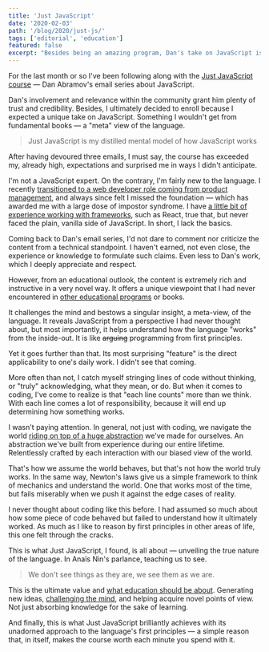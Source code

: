 ```yaml
---
title: 'Just JavaScript'
date: '2020-02-03'
path: '/blog/2020/just-js/'
tags: ['editorial', 'education']
featured: false
excerpt: "Besides being an amazing program, Dan's take on JavaScript is also a masterpiece from an educational standpoint. It ultimately represents what education should be all about: generating new ideas, challenging the mind, and helping you acquire novel points of view."
---
```


For the last month or so I've been following along with the [Just JavaScript course](https://justjavascript.com) — Dan Abramov's email series about JavaScript.

Dan's involvement and relevance within the community grant him plenty of trust and credibility. Besides, I ultimately decided to enroll because I expected a unique take on JavaScript. Something I wouldn't get from fundamental books — a "meta" view of the language.

> Just JavaScript is my distilled mental model of how JavaScript works

After having devoured three emails, I must say, the course has exceeded my, already high, expectations and surprised me in ways I didn't anticipate.

I'm not a JavaScript expert. On the contrary, I'm fairly new to the language. I recently [transitioned to a web developer role coming from product management](/blog/2020/hi-from-gamestry), and always since felt I missed the foundation — which has awarded me with a large dose of impostor syndrome. I have [a little bit of experience working with frameworks](/blog/2018/udacity-rdnd), such as React, true that, but never faced the plain, vanilla side of JavaScript. In short, I lack the basics.

Coming back to Dan's email series, I'd not dare to comment nor criticize the content from a technical standpoint. I haven't earned, not even close, the experience or knowledge to formulate such claims. Even less to Dan's work, which I deeply appreciate and respect.

However, from an educational outlook, the content is extremely rich and instructive in a very novel way. It offers a unique viewpoint that I had never encountered in [other educational programs](/tags/udacity/) or books.

It challenges the mind and bestows a singular insight, a meta-view, of the language. It reveals JavaScript from a perspective I had never thought about, but most importantly, it helps understand how the language "works" from the inside-out. It is like ~~arguing~~ programming from first principles.

Yet it goes further than that. Its most surprising "feature" is the direct applicability to one's daily work. I didn't see that coming.

More often than not, I catch myself stringing lines of code without thinking, or "truly" acknowledging, what they mean, or do. But when it comes to coding, I've come to realize is that "each line counts" more than we think. With each line comes a lot of responsibility, because it will end up determining how something works.

I wasn't paying attention. In general, not just with coding, we navigate the world [riding on top of a huge abstraction](/blog/2018/thinking-fast-and-slow) we've made for ourselves. An abstraction we've built from experience during our entire lifetime. Relentlessly crafted by each interaction with our biased view of the world.

That's how we assume the world behaves, but that's not how the world truly works. In the same way, Newton's laws give us a simple framework to think of mechanics and understand the world. One that works most of the time, but fails miserably when we push it against the edge cases of reality.

I never thought about coding like this before. I had assumed so much about how some piece of code behaved but failed to understand how it ultimately worked. As much as I like to reason by first principles in other areas of life, this one felt through the cracks.

This is what Just JavaScript, I found, is all about — unveiling the true nature of the language. In Anaïs Nin's parlance, teaching us to see.

> We don't see things as they are, we see them as we are.

This is the ultimate value and [what education should be about](/blog/2017/alignment). Generating new ideas, [challenging the mind](/blog/2016/skip-college), and helping acquire novel points of view. Not just absorbing knowledge for the sake of learning.

And finally, this is what Just JavaScript brilliantly achieves with its unadorned approach to the language's first principles — a simple reason that, in itself, makes the course worth each minute you spend with it.
